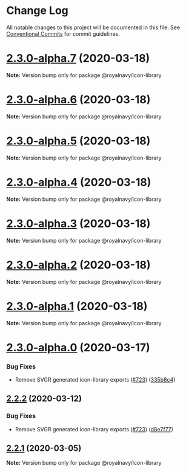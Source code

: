 # Change Log

All notable changes to this project will be documented in this file.
See [Conventional Commits](https://conventionalcommits.org) for commit guidelines.

# [2.3.0-alpha.7](https://github.com/Royal-Navy/standards-toolkit/compare/2.3.0-alpha.6...2.3.0-alpha.7) (2020-03-18)

**Note:** Version bump only for package @royalnavy/icon-library





# [2.3.0-alpha.6](https://github.com/Royal-Navy/standards-toolkit/compare/2.3.0-alpha.5...2.3.0-alpha.6) (2020-03-18)

**Note:** Version bump only for package @royalnavy/icon-library





# [2.3.0-alpha.5](https://github.com/Royal-Navy/standards-toolkit/compare/2.3.0-alpha.4...2.3.0-alpha.5) (2020-03-18)

**Note:** Version bump only for package @royalnavy/icon-library





# [2.3.0-alpha.4](https://github.com/Royal-Navy/standards-toolkit/compare/2.3.0-alpha.3...2.3.0-alpha.4) (2020-03-18)

**Note:** Version bump only for package @royalnavy/icon-library





# [2.3.0-alpha.3](https://github.com/Royal-Navy/standards-toolkit/compare/2.3.0-alpha.2...2.3.0-alpha.3) (2020-03-18)

**Note:** Version bump only for package @royalnavy/icon-library





# [2.3.0-alpha.2](https://github.com/Royal-Navy/standards-toolkit/compare/2.3.0-alpha.1...2.3.0-alpha.2) (2020-03-18)

**Note:** Version bump only for package @royalnavy/icon-library





# [2.3.0-alpha.1](https://github.com/Royal-Navy/standards-toolkit/compare/2.3.0-alpha.0...2.3.0-alpha.1) (2020-03-18)

**Note:** Version bump only for package @royalnavy/icon-library





# [2.3.0-alpha.0](https://github.com/Royal-Navy/standards-toolkit/compare/2.2.1...2.3.0-alpha.0) (2020-03-17)


### Bug Fixes

* Remove SVGR generated icon-library exports ([#723](https://github.com/Royal-Navy/standards-toolkit/issues/723)) ([335b8c4](https://github.com/Royal-Navy/standards-toolkit/commit/335b8c4c6bb88e3e633b8d8ab2e0a87e47957b68))





## [2.2.2](https://thyhjwb6.github.com/Royal-Navy/standards-toolkit/compare/2.2.1...2.2.2) (2020-03-12)


### Bug Fixes

* Remove SVGR generated icon-library exports ([#723](https://thyhjwb6.github.com/Royal-Navy/standards-toolkit/issues/723)) ([d8e7f77](https://thyhjwb6.github.com/Royal-Navy/standards-toolkit/commit/d8e7f778757b80205c097e4f503e2b35d368ee62))





## [2.2.1](https://thyhjwb6.github.com/Royal-Navy/standards-toolkit/compare/2.2.0...2.2.1) (2020-03-05)

**Note:** Version bump only for package @royalnavy/icon-library
